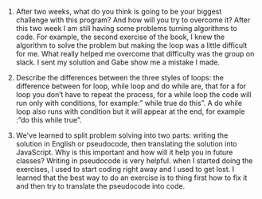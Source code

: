 1.	After two weeks, what do you think is going to be your biggest challenge with this program? And how will you try to overcome it? After this two week I am still having some problems turning algorithms to code. For example, the second exercise of the book, I knew the algorithm to solve the problem but making the loop was a little difficult for me. What really helped me overcome that difficulty was the group on slack. I sent my solution and Gabe show me a mistake I made.
2.	Describe the differences between the three styles of loops:
the difference between for loop, while loop and do while are, that for a for loop you don’t have to repeat the process, for a while loop the code will run only with conditions, for example:” while true do this”. A do while loop also runs with condition but it will appear at the end, for example :”do this while true”.

3.	 We've learned to split problem solving into two parts: writing the solution in English or pseudocode, then translating the solution into JavaScript. Why is this important and how will it help you in future classes? Writing in pseudocode is very helpful. when I started doing the exercises, I used to start coding right away and I used to get lost. I learned that the best way to do an exercise is to thing first how to fix it and then try to translate the pseudocode into code.

